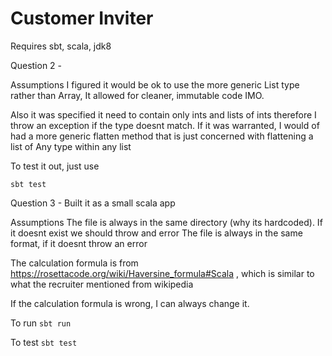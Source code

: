 # Customer Inviter


Requires sbt, scala, jdk8

Question 2 -

Assumptions
I figured it would be ok to use the more generic List type rather than Array, It allowed for cleaner, immutable code IMO.

Also it was specified it need to contain only ints and lists of ints therefore I throw an exception if the type doesnt match.
If it was warranted, I would of had a more generic flatten method that is just concerned with flattening a list of Any type within any list

To test it out, just use

```sbt test```

Question 3 -
Built it as a small scala app

Assumptions
The file is always in the same directory (why its hardcoded). If it doesnt exist we should throw and error
The file is always in the same format, if it doesnt throw an error

The calculation formula is from https://rosettacode.org/wiki/Haversine_formula#Scala , which is similar to what the recruiter mentioned from wikipedia

If the calculation formula is wrong, I can always change it.

To run
``` sbt run ```

To test
``` sbt test ```



